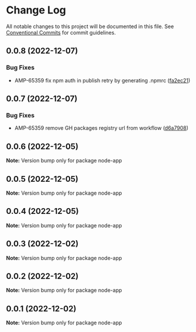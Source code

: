 # Change Log

All notable changes to this project will be documented in this file.
See [Conventional Commits](https://conventionalcommits.org) for commit guidelines.

## 0.0.8 (2022-12-07)


### Bug Fixes

* AMP-65359 fix npm auth in publish retry by generating .npmrc ([fa2ec21](https://github.com/amplitude-alpha/amplitude-sdk-typescript/commit/fa2ec2150c2afa563152055abaee804dd93c9a6c))





## 0.0.7 (2022-12-07)


### Bug Fixes

* AMP-65359 remove GH packages registry url from workflow ([d6a7908](https://github.com/amplitude-alpha/amplitude-sdk-typescript/commit/d6a7908c9a1be2a989d874bb9f8ba568f01f8777))





## 0.0.6 (2022-12-05)

**Note:** Version bump only for package node-app





## 0.0.5 (2022-12-05)

**Note:** Version bump only for package node-app





## 0.0.4 (2022-12-05)

**Note:** Version bump only for package node-app





## 0.0.3 (2022-12-02)

**Note:** Version bump only for package node-app





## 0.0.2 (2022-12-02)

**Note:** Version bump only for package node-app





## 0.0.1 (2022-12-02)

**Note:** Version bump only for package node-app
